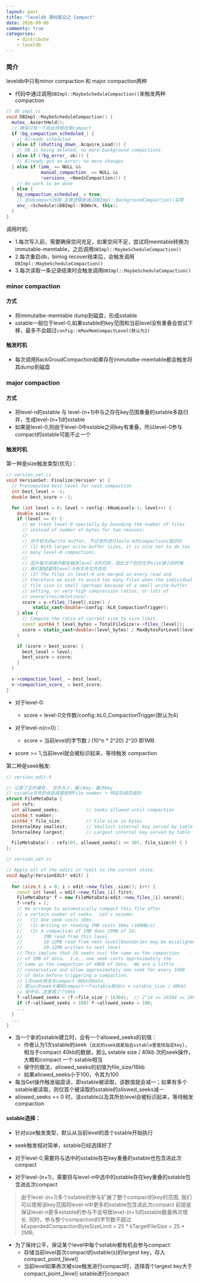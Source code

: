 ```yaml
---
layout: post
title: "leveldb 源码笔记之 Compact"
date: 2016-09-06
comments: true
categories:
    - distribute
    - leveldb
---
```

### 简介
leveldb中只有minor compaction 和 major compaction两种

- 代码中通过调用`DBImpl::MaybeScheduleCompaction()`来触发两种compaction
```cpp
// db_impl.cc
void DBImpl::MaybeScheduleCompaction() {
  mutex_.AssertHeld();
  // 确保只有一个后台线程在做compact
  if (bg_compaction_scheduled_) {
    // Already scheduled
  } else if (shutting_down_.Acquire_Load()) {
    // DB is being deleted; no more background compactions
  } else if (!bg_error_.ok()) {
    // Already got an error; no more changes
  } else if (imm_ == NULL &&
             manual_compaction_ == NULL &&
             !versions_->NeedsCompaction()) {
    // No work to be done
  } else {
    bg_compaction_scheduled_ = true;
    // 启动compact线程,主要逻辑是通过DBImpl::BackgroundCompaction()实现
    env_->Schedule(&DBImpl::BGWork, this);
  }
}
```
调用时机:

- 1.每次写入前，需要确保空间充足，如果空间不足，尝试将memtable转换为immutable-memtable，之后调用`DBImpl::MaybeScheduleCompaction()`
- 2.每次重启db，binlog recover结束后，会触发调用`DBImpl::MaybeScheduleCompaction()`
- 3.每次读取一条记录结束时会触发调用`DBImpl::MaybeScheduleCompaction()`




### minor compaction
#### 方式

- 将immutalbe-memtable dump到磁盘，形成sstable
- sstable一般位于level-0,如果sstable的key范围和当前level没有重叠会尝试下移，最多不会超过`config::kMaxMemCompactLevel(默认为2)`

#### 触发时机

- 每次调用BackGroudCompaction如果存在immutalbe-memtable都会触发将其dump到磁盘


### major compaction

#### 方式

- 将level-n的sstable 与 level-(n+1)中与之存在key范围重叠的sstable多路归并，生成level-(n+1)的sstable
- 如果是level-0,则由于level-0中sstable之间key有重叠，所以level-0参与compact的sstable可能不止一个

#### 触发时机

第一种是size触发类型(优先)：

```cpp
// version_set.cc
void VersionSet::Finalize(Version* v) {
  // Precomputed best level for next compaction
  int best_level = -1;
  double best_score = -1;

  for (int level = 0; level < config::kNumLevels-1; level++) {
    double score;
    if (level == 0) {
      // We treat level-0 specially by bounding the number of files
      // instead of number of bytes for two reasons:
      //
      // 对于较大的write buffer, 不过多的进行levle-0的compactions是好的
      // (1) With larger write-buffer sizes, it is nice not to do too
      // many level-0 compactions.
      //
      // 因为每次读操作都会触发level-0的归并，因此当个别的文件size很小的时候
      // 我们期望避免level-0有太多文件存在
      // (2) The files in level-0 are merged on every read and
      // therefore we wish to avoid too many files when the individual
      // file size is small (perhaps because of a small write-buffer
      // setting, or very high compression ratios, or lots of
      // overwrites/deletions).
      score = v->files_[level].size() /
          static_cast<double>(config::kL0_CompactionTrigger);
    } else {
      // Compute the ratio of current size to size limit.
      const uint64_t level_bytes = TotalFileSize(v->files_[level]);
      score = static_cast<double>(level_bytes) / MaxBytesForLevel(level);
    }

    if (score > best_score) {
      best_level = level;
      best_score = score;
    }
  }

  v->compaction_level_ = best_level;
  v->compaction_score_ = best_score;
}
```

- 对于level-0:
  - score = level-0文件数/config::kL0_CompactionTrigger(默认为4)

- 对于level-n(n>0)：
  - score = 当前level的字节数 / (10^n * 2^20)  2^20 即1MB

- score >= 1,当前level就会被标识起来，等待触发 compaction

第二种是seek触发:

```cpp
// version_edit.h

// 记录了文件编号， 文件大小，最小key，最大key
// sstable文件的命名就是按照file number + 特定后缀完成的
struct FileMetaData {
  int refs;
  int allowed_seeks;          // Seeks allowed until compaction
  uint64_t number;
  uint64_t file_size;         // File size in bytes
  InternalKey smallest;       // Smallest internal key served by table
  InternalKey largest;        // Largest internal key served by table

  FileMetaData() : refs(0), allowed_seeks(1 << 30), file_size(0) { }
};

// version_set.cc

// Apply all of the edits in *edit to the current state.
void Apply(VersionEdit* edit) {
  ...
  for (size_t i = 0; i < edit->new_files_.size(); i++) {
    const int level = edit->new_files_[i].first;
    FileMetaData* f = new FileMetaData(edit->new_files_[i].second);
    f->refs = 1;
    // We arrange to automatically compact this file after
    // a certain number of seeks.  Let's assume:
    //   (1) One seek costs 10ms
    //   (2) Writing or reading 1MB costs 10ms (100MB/s)
    //   (3) A compaction of 1MB does 25MB of IO:
    //        1MB read from this level
    //        10-12MB read from next level(boundaries may be misaligned)
    //        10-12MB written to next level
    // This implies that 25 seeks cost the same as the compaction
    // of 1MB of data.  I.e., one seek costs approximately the
    // same as the compaction of 40KB of data.  We are a little
    // conservative and allow approximately one seek for every 16KB
    // of data before triggering a compaction.
    // 1次seek相当与compact 40kb的data,
    // 那么n次seek大概和compact一个sstable相当(n = sstable_size / 40kb)
    // 保守点，这里搞了个16kb
    f->allowed_seeks = (f->file_size / 16384);  // 2^14 == 16384 == 16kb
    if (f->allowed_seeks < 100) f->allowed_seeks = 100;
    ...
  }
  ...
}
```
- 当一个新的sstable建立时，会有一个allowed_seeks的初值：
  - 作者认为1次sstable的seek（`此处的seek就是指去sstable里查找指定key`），相当于compact 40kb的数据，那么 sstable size / 40kb  次的seek操作，大概和compact 一个 sstable相当
  - 保守的做法，allowed_seeks的初值为file_size/16kb
  - 如果allowed_seeks小于100，令其为100
- 每当Get操作触发磁盘读，即sstable被读取，该数值就会减一；如果有多个sstable被读取，则仅首个被读取的sstable的sllowed_seeks减一
- allowed_seeks == 0 时，该sstable以及其所处level会被标识起来，等待触发 compaction

#### sstable选择：

- 针对size触发类型，默认从当前level的首个sstable开始执行

- seek触发相对简单，sstable已经选择好了

- 对于level-0,需要将与选中的sstable存在key重叠的sstable也包含进此次compact

- 对于level-(n+1)，需要将与level-n中选中的sstable存在key重叠的sstable包含进此次compact
>由于level-(n+1)多个sstable的参与扩展了整个compact的key的范围, 我们可以使用该key范围将level-n中更多的sstable包含进此次compact
>前提是保证level-n更多sstable的参与不会导致level-(n+1)的sstable数量再次增长.
>同时，参与整个compaction的字节数不超过kExpandedCompactionByteSizeLimit = 25 * kTargetFileSize = 25 * 2MB;

- 为了保持公平，保证某个level中每个sstable都有机会参与compact:
  - 存储当前level首次compact的sstable(s)的largest key，存入compact_point_[level]
  - 当前level如果再次被size触发进行compact时，选择首个largest key大于compact_point_[level] sstable进行compact
